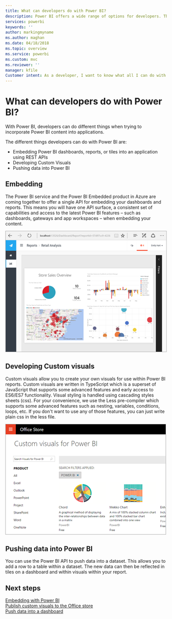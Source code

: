 ```yaml
---
title: What can developers do with Power BI?
description: Power BI offers a wide range of options for developers. This ranges from embedding to custom visuals and streaming datasets.
services: powerbi
keywords: ''
author: markingmyname
ms.author: maghan
ms.date: 04/18/2018
ms.topic: overview
ms.service: powerbi
ms.custom: mvc
ms.reviewer: ''
manager: kfile
Customer intent: As a developer, I want to know what all I can do with Power BI so that I can share data with my customers in multiple ways.
---
```


# What can developers do with Power BI?
With Power BI, developers can do different things when trying to incorporate Power BI content into applications. 

The different things developers can do with Power BI are:
* Embedding Power BI dashboards, reports, or tiles into an application using REST APIs
* Developing Custom Visuals
* Pushing data into Power BI

## Embedding
The Power BI service and the Power BI Embedded product in Azure are coming together to offer a single API for embedding your dashboards and reports. This means you will have one API surface, a consistent set of capabilities and access to the latest Power BI features – such as dashboards, gateways and app workspaces – when embedding your content. 

![](media/what-can-you-do/powerbi-embed-sample.png)

## Developing Custom visuals
Custom visuals allow you to create your own visuals for use within Power BI reports. Custom visuals are written in TypeScript which is a superset of JavaScript that supports some advanced features and early access to ES6/ES7 functionality. Visual styling is handled using cascading styles sheets (css). For your convenience, we use the Less pre-compiler which supports some advanced features such as nesting, variables, conditions, loops, etc. If you don't want to use any of those features, you can just write plain css in the less file.

![](media/what-can-you-do/powerbi-custom-visual-store.png)

## Pushing data into Power BI
You can use the Power BI API to push data into a dataset. This allows you to add a row to a table within a dataset. The new data can then be reflected in tiles on a dashboard and within visuals within your report.

## Next steps
[Embedding with Power BI](embedding.md)  
[Publish custom visuals to the Office store](office-store.md)  
[Push data into a dashboard](walkthrough-push-data.md)
